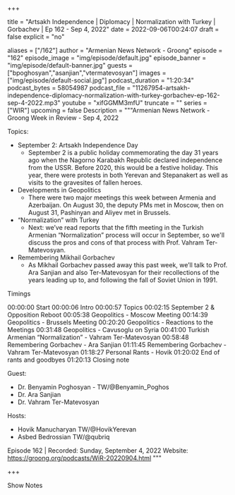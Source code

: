 
+++

title = "Artsakh Independence | Diplomacy | Normalization with Turkey | Gorbachev | Ep 162 - Sep 4, 2022"
date = 2022-09-06T00:24:07
draft = false
explicit = "no"

aliases = ["/162"]
author = "Armenian News Network - Groong"
episode = "162"
episode_image = "img/episode/default.jpg"
episode_banner = "img/episode/default-banner.jpg"
guests = ["bpoghosyan","asanjian","vtermatevosyan"]
images = ["img/episode/default-social.jpg"]
podcast_duration = "1:20:34"
podcast_bytes = 58054987
podcast_file = "11267954-artsakh-independence-diplomacy-normalization-with-turkey-gorbachev-ep-162-sep-4-2022.mp3"
youtube = "xifGGMM3mfU"
truncate = ""
series = ["WIR"]
upcoming = false
Description = """Armenian News Network - Groong Week in Review - Sep 4, 2022

Topics:
* September 2: Artsakh Independence Day
    * September 2 is a public holiday commemorating the day 31 years ago when the Nagorno Karabakh Republic declared independence from the USSR. Before 2020, this would be a festive holiday. This year, there were protests in both Yerevan and Stepanakert as well as visits to the gravesites of fallen heroes.
* Developments in Geopolitics
    * There were two major meetings this week between Armenia and Azerbaijan. On August 30, the deputy PMs met in Moscow, then on August 31, Pashinyan and Aliyev met in Brussels.
* “Normalization” with Turkey
    * Next: we’ve read reports that the fifth meeting in the Turkish Armenian “Normalization” process will occur in September, so we'll discuss the pros and cons of that process with Prof. Vahram Ter-Matevosyan.
* Remembering Mikhail Gorbachev
    * As Mikhail Gorbachev passed away this past week, we’ll talk to Prof. Ara Sanjian and also Ter-Matevosyan for their recollections of the years leading up to, and following the fall of Soviet Union in 1991.

Timings

00:00:00 Start
00:00:06 Intro
00:00:57 Topics
00:02:15 September 2 & Opposition Reboot
00:05:38 Geopolitics - Moscow Meeting
00:14:39 Geopolitics - Brussels Meeting
00:20:20 Geopolitics - Reactions to the Meetings
00:31:48 Geopolitics - Cavusoglu on Syria
00:41:00 Turkish Armenian “Normalization” - Vahram Ter-Matevosyan
00:58:48 Remembering Gorbachev - Ara Sanjian
01:11:45 Remembering Gorbachev - Vahram Ter-Matevosyan
01:18:27 Personal Rants - Hovik
01:20:02 End of rants and goodbyes
01:20:13 Closing note

Guest:
* Dr. Benyamin Poghosyan - TW/@Benyamin_Poghos
* Dr. Ara Sanjian
* Dr. Vahram Ter-Matevosyan

Hosts:
* Hovik Manucharyan TW/@HovikYerevan
* Asbed Bedrossian TW/@qubriq

Episode 162 | Recorded: Sunday, September 4, 2022
Website: https://groong.org/podcasts/WiR-20220904.html
"""

+++

Show Notes

